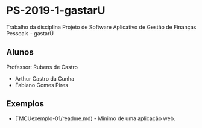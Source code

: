 # PS-2019-1-gastarU

Trabalho da disciplina Projeto de Software
Aplicativo de Gestão de Finanças Pessoais - gastarÜ 

## Alunos
Professor: Rubens de Castro
* Arthur Castro da Cunha
* Fabiano Gomes Pires

## Exemplos
* [`MCUexemplo-01/readme.md) - Mínimo de uma aplicação web.
